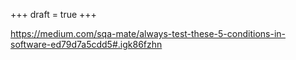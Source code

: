 +++
draft = true
+++

https://medium.com/sqa-mate/always-test-these-5-conditions-in-software-ed79d7a5cdd5#.igk86fzhn
